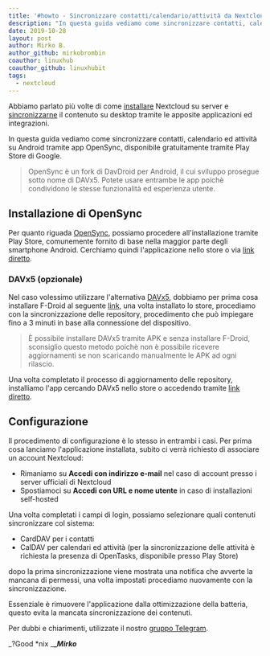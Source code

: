 ```yaml
---
title: '#howto - Sincronizzare contatti/calendario/attività da Nextcloud su Android'
description: "In questa guida vediamo come sincronizzare contatti, calendario ed attività su Android tramite app OpenSync, disponibile gratuitamente tramite Play Store di Google."
date: 2019-10-28
layout: post
author: Mirko B.
author_github: mirkobrombin
coauthor: linuxhub
coauthor_github: linuxhubit
tags:
  - nextcloud
---
```

Abbiamo parlato più volte di come [installare](https://linuxhub.it/search?searchword=nextcloud+server&ordering=newest&searchphrase=all&limit=10) Nextcloud su server e [sincronizzarne](https://linuxhub.it/articles/howto-collegare-e-sincronizzare-nextcloud-su-desktop-linux) il contenuto su desktop tramite le apposite applicazioni ed integrazioni.

In questa guida vediamo come sincronizzare contatti, calendario ed attività su Android tramite app OpenSync, disponibile gratuitamente tramite Play Store di Google.

> OpenSync è un fork di DavDroid per Android, il cui sviluppo prosegue sotto nome di DAVx5\. Potete usare entrambe le app poichè condividono le stesse funzionalità ed esperienza utente.

## Installazione di OpenSync

Per quanto riguada [OpenSync](https://play.google.com/store/apps/details?id=com.deependhulla.opensync&hl=it), possiamo procedere all'installazione tramite Play Store, comunemente fornito di base nella maggior parte degli smartphone Android. Cerchiamo quindi l'applicazione nello store o via [link diretto](https://play.google.com/store/apps/details?id=com.deependhulla.opensync&hl=it).

### DAVx5 (opzionale)

Nel caso volessimo utilizzare l'alternativa [DAVx5](https://f-droid.org/en/packages/at.bitfire.davdroid/), dobbiamo per prima cosa installare F-Droid al seguente [link](https://f-droid.org/FDroid.apk), una volta installato lo store, procediamo con la sincronizzazione delle repository, procedimento che può impiegare fino a 3 minuti in base alla connessione del dispositivo.

> È possibile installare DAVx5 tramite APK e senza installare F-Droid, sconsiglio questo metodo poichè non è possibile ricevere aggiornamenti se non scaricando manualmente le APK ad ogni rilascio.

Una volta completato il processo di aggiornamento delle repository, installiamo l'app cercando DAVx5 nello store o accedendo tramite [link diretto](https://f-droid.org/en/packages/at.bitfire.davdroid/).

## Configurazione

Il procedimento di configurazione è lo stesso in entrambi i casi. Per prima cosa lanciamo l'applicazione installata, subito ci verrà richiesto di associare un account Nextcloud:

*   Rimaniamo su **Accedi con indirizzo e-mail** nel caso di account presso i server ufficiali di Nextcloud
*   Spostiamoci su **Accedi con URL e nome utente** in caso di installazioni self-hosted

Una volta completati i campi di login, possiamo selezionare quali contenuti sincronizzare col sistema:

*   CardDAV per i contatti
*   CalDAV per calendari ed attività (per la sincronizzazione delle attività è richiesta la presenza di OpenTasks, disponibile presso Play Store)

dopo la prima sincronizzazione viene mostrata una notifica che avverte la mancana di permessi, una volta impostati procediamo nuovamente con la sincronizzazione.

Essenziale è rimuovere l'applicazione dalla ottimizzazione della batteria, questo evita la mancata sincronizzazione dei contenuti.

Per dubbi e chiarimenti, utilizzate il nostro [gruppo Telegram](https://t.me/gentedilinux).

_?Good *nix _**__Mirko_**